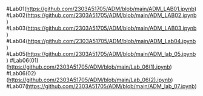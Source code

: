 #Lab01(https://github.com/2303A51705/ADM/blob/main/ADM_LAB01.ipynb)
#Lab02(https://github.com/2303A51705/ADM/blob/main/ADM_LAB02.ipynb)
#Lab03(https://github.com/2303A51705/ADM/blob/main/ADM_LAB03.ipynb)
#Lab04(https://github.com/2303A51705/ADM/blob/main/ADM_Lab04.ipynb)
#Lab05(https://github.com/2303A51705/ADM/blob/main/ADM_lab_05.ipynb)
#Lab06(01)(https://github.com/2303A51705/ADM/blob/main/Lab_06(1).ipynb)
#Lab06(02)(https://github.com/2303A51705/ADM/blob/main/Lab_06(2).ipynb)
#Lab07(https://github.com/2303A51705/ADM/blob/main/ADM_lab_07.ipynb)
